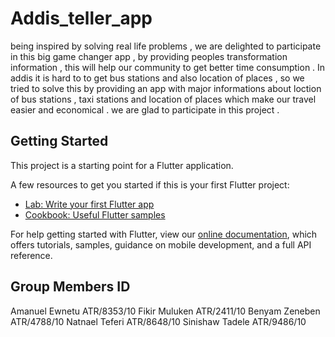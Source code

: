 # Addis_teller_app
being inspired by solving real life problems , we are delighted to participate in this big game changer app , by providing peoples transformation information , this will help our community to get better time consumption . In addis it is hard to to get bus stations and also location of places , so we tried to solve this by providing an app with major informations about loction of bus stations , taxi stations and location of places which make our travel easier and economical  . we are glad to participate in this project .  
## Getting Started

This project is a starting point for a Flutter application.

A few resources to get you started if this is your first Flutter project:

- [Lab: Write your first Flutter app](https://flutter.dev/docs/get-started/codelab)
- [Cookbook: Useful Flutter samples](https://flutter.dev/docs/cookbook)

For help getting started with Flutter, view our
[online documentation](https://flutter.dev/docs), which offers tutorials,
samples, guidance on mobile development, and a full API reference.

## Group Members          ID
Amanuel Ewnetu        ATR/8353/10
Fikir Muluken         ATR/2411/10
Benyam Zeneben        ATR/4788/10
Natnael Teferi        ATR/8648/10
Sinishaw Tadele       ATR/9486/10
